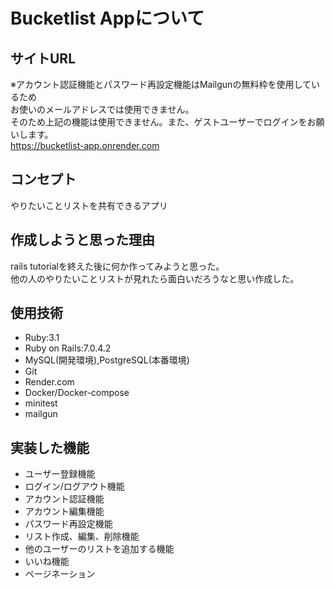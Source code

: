 # Bucketlist Appについて
## サイトURL
※アカウント認証機能とパスワード再設定機能はMailgunの無料枠を使用しているため<br>
お使いのメールアドレスでは使用できません。<br>
そのため上記の機能は使用できません。また、ゲストユーザーでログインをお願いします。<br>
https://bucketlist-app.onrender.com

## コンセプト
やりたいことリストを共有できるアプリ

## 作成しようと思った理由
rails tutorialを終えた後に何か作ってみようと思った。<br>
他の人のやりたいことリストが見れたら面白いだろうなと思い作成した。<br>


## 使用技術
* Ruby:3.1
* Ruby on Rails:7.0.4.2
* MySQL(開発環境),PostgreSQL(本番環境)
* Git
* Render.com
* Docker/Docker-compose
* minitest
* mailgun

## 実装した機能
* ユーザー登録機能
* ログイン/ログアウト機能
* アカウント認証機能
* アカウント編集機能
* パスワード再設定機能
* リスト作成、編集、削除機能
* 他のユーザーのリストを追加する機能
* いいね機能
* ページネーション